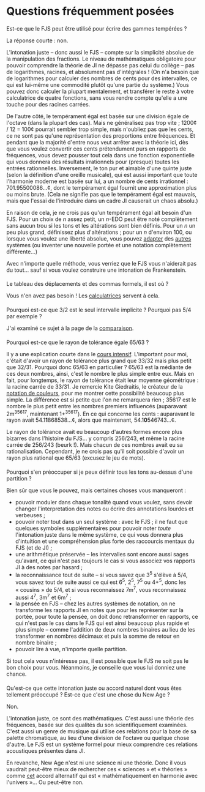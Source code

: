 ﻿# Questions fréquemment posées

<style>h2 { font-weight: normal; font-size: 100%; }</style>

## Est-ce que le FJS peut être utilisé pour écrire des gammes tempérées ?

La réponse courte : non.

L'intonation juste – donc aussi le FJS – compte sur la simplicité absolue de la manipulation des fractions. Le niveau de mathématiques obligatoire pour pouvoir comprendre la théorie de JI ne dépasse pas celui du collège – pas de logarithmes, racines, et absolument pas d'intégrales ! (On n'a besoin que de logarithmes pour calculer des nombres de cents pour des intervalles, ce qui est lui-même une commodité plutôt qu'une partie du système.) Vous pouvez donc calculer la plupart mentalement, et transférer le reste à votre calculatrice de quatre fonctions, sans vous rendre compte qu'elle a une touche pour des racines carrées.

De l'autre côté, le tempérament égal est basée sur une division égale de l'octave (dans la plupart des cas). Mais ne généralisez pas trop vite ; 1200¢ / 12 = 100¢ pourrait sembler trop simple, mais n'oubliez pas que les cents, ce ne sont pas qu'une représentation des proportions entre fréquences. Et pendant que la majorité d'entre nous veut arrêter avec la théorie ici, dès que vous voulez convertir ces cents prétendument purs en rapports de fréquences, vous devez pousser tout cela dans une fonction exponentielle qui vous donnera des résultats irrationnels pour (presque) toutes les entrées rationnelles. Inversement, le ton pur et aimable d'une quinte juste (selon la définition d'une oreille musicale), qui est aussi important que toute l'harmonie moderne est basée sur lui, a un nombre de cents irrationnel : 701.95500086…¢, dont le tempérament égal fournit une approximation plus ou moins brute. (Cela ne signifie pas que le tempérament égal est mauvais, mais que l'essai de l'introduire dans un cadre JI causerait un chaos absolu.)

En raison de cela, je ne crois pas qu'un tempérament égal ait besoin d'un FJS. Pour un choix de *n* assez petit, un *n*-EDO peut être noté complètement sans aucun trou si les tons et les altérations sont bien définis. Pour un *n* un peu plus grand, définissez plus d'altérations ; pour un *n* d'environ 100, ou lorsque vous voulez une liberté absolue, vous pouvez [adapter](http://musictheory.zentral.zone/huntsystem1.html) des [autres](http://sagittal.org/) systèmes (ou inventer une nouvelle portée et une notation complètement différente…)

Avec n'importe quelle méthode, vous verriez que le FJS vous n'aiderait pas du tout… sauf si vous voulez construire une intonation de Frankenstein.

## Le tableau des déplacements et des commas formels, il est où ?

Vous n'en avez pas besoin ! Les [calculatrices](calc.html) servent à cela.

## Pourquoi est-ce que 3/2 est le seul intervalle implicite ? Pourquoi pas 5/4 par exemple ?

J'ai examiné ce sujet à la page de la [comparaison](compare.html).

## Pourquoi est-ce que le rayon de tolérance égale 65/63 ?

Il y a une explication courte dans le [cours intensif](crash.html). L'important pour moi, c'était d'avoir un rayon de tolérance plus grand que 33/32 mais plus petit que 32/31. Pourquoi donc 65/63 en particulier ? 65/63 est la médiante de ces deux nombres, ainsi, c'est le nombre le plus simple entre eux. Mais en fait, pour longtemps, le rayon de tolérance était leur moyenne géométrique : la racine carrée de 33/31. Je remercie Kite Giedraitis, le créateur de la [notation de couleurs](http://tallkite.com/), pour me montrer cette possibilité beaucoup plus simple. La différence est si petite que l'on ne remarquera rien ; 35617 est le nombre le plus petit entre les nombres premiers influencés (auparavant 2m<sup>35617</sup>, maintenant 1+<sup>35617</sup>). En ce qui concerne les cents : auparavant le rayon avait 54.1**1**868538…¢, alors que maintenant, 54.1**0**546743…¢.

Le rayon de tolérance avait eu beaucoup d'autres formes encore plus bizarres dans l'histoire du FJS… y compris 256/243, et même la racine carrée de 256/243 (beurk !). Mais chacun de ces nombres avait eu sa rationalisation. Cependant, je ne crois pas qu'il soit possible d'avoir un rayon plus rational que 65/63 (excusez le jeu de mots).

## Pourquoi s'en préoccuper si je peux définir tous les tons au-dessus d'une partition ?

Bien sûr que vous le pouvez, mais certaines choses vous manqueront :

- pouvoir moduler dans chaque tonalité quand vous voulez, sans devoir changer l'interpretation des notes ou écrire des annotations lourdes et verbeuses ;
- pouvoir noter tout dans un seul système : avec le FJS ; il ne faut que quelques symboles supplémentaires pour pouvoir noter *toute* l'intonation juste dans le même système, ce qui vous donnera plus d'intuition et une compréhension plus forte des raccourcis mentaux du FJS (et de JI) ;
- une arithmétique préservée – les intervalles sont encore aussi sages qu'avant, ce qui n'est pas toujours le cas si vous associez vos rapports JI à des notes par hasard ;
- la reconnaissance tout de suite – si vous savez que 3<sup>5</sup> s'élève à 5/4, vous savez tout de suite aussi ce qui est 6<sup>5</sup>, 2<sup>5</sup>, 7<sup>5</sup> ou 4+<sup>5</sup>, donc les « cousins » de 5/4, et si vous reconnaissez 7m<sup>7</sup>, vous reconnaissez aussi 4<sup>7</sup>, 3m<sup>7</sup> et 6m<sup>7</sup> ;
- la pensée en FJS – chez les autres systèmes de notation, on ne transforme les rapports JI en notes que pour les représenter sur la portée, pour toute la pensée, on doit donc retransformer en rapports, ce qui n'est pas le cas dans le FJS qui est ainsi beaucoup plus rapide et plus simple – comme l'addition de deux nombres binaires au lieu de les transformer en nombres décimaux et puis la somme de retour en nombre binaire ;
- pouvoir lire à vue, n'importe quelle partition.

Si tout cela vous n'intéresse pas, il est possible que le FJS ne soit pas le bon choix pour vous. Néanmoins, je conseille que vous lui donniez une chance.

## Qu'est-ce que cette intonation juste ou accord naturel dont vous êtes tellement préoccupé ? Est-ce que c'est une chose du New Age ?

Non.

L'intonation juste, ce sont des mathématiques. C'est aussi une théorie des fréquences, basée sur des qualités du son scientifiquement examinées. C'est aussi un genre de musique qui utilise ces relations pour la base de sa palette chromatique, au lieu d'une division de l'octave ou quelque chose d'autre. Le FJS est un système formel pour mieux comprendre ces relations acoustiques présentes dans JI.

En revanche, New Age n'est ni une science ni une théorie. Donc il vous vaudrait peut-être mieux de rechercher ces « sciences » et « théories » comme [cet](https://attunedvibrations.com/432hz/) accord alternatif qui est « mathématiquement en harmonie avec l'univers »… Ou peut-être non.
